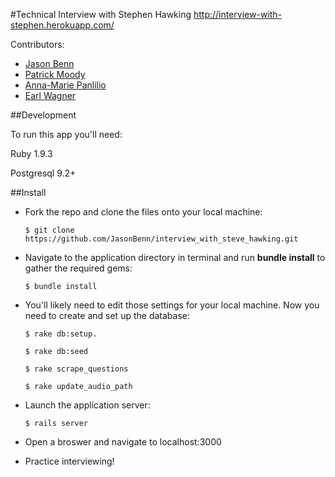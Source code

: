 #Technical Interview with Stephen Hawking
<http://interview-with-stephen.herokuapp.com/>


Contributors:
- [Jason Benn](https://github.com/JasonBenn)
- [Patrick Moody](https://github.com/patmood)
- [Anna-Marie Panlilio](https://github.com/codesliced)
- [Earl Wagner](https://github.com/innovateworld)



##Development

To run this app you'll need:

Ruby 1.9.3 

Postgresql 9.2+



##Install

- Fork the repo and clone the files onto your local machine:

      $ git clone https://github.com/JasonBenn/interview_with_steve_hawking.git

- Navigate to the application directory in terminal and run **bundle install** to gather the required gems:

      $ bundle install

- You'll likely need to edit those settings for your local machine. Now you need to create and set up the database:

      $ rake db:setup.

      $ rake db:seed

      $ rake scrape_questions

      $ rake update_audio_path

- Launch the application server:

      $ rails server

- Open a broswer and navigate to localhost:3000

- Practice interviewing!
